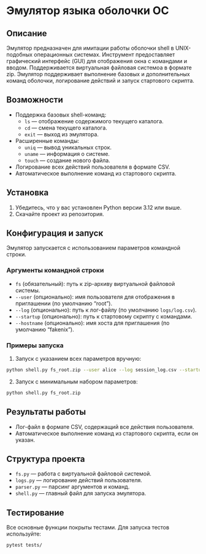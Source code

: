 # Эмулятор языка оболочки ОС

## Описание
Эмулятор предназначен для имитации работы оболочки shell в UNIX-подобных операционных системах. Инструмент предоставляет графический интерфейс (GUI) для отображения окна с командами и вводом. Поддерживается виртуальная файловая системоа в формате zip. Эмулятор поддерживает выполнение базовых и дополнительных команд оболочки, логирование действий и запуск стартового скрипта.

## Возможности
- Поддержка базовых shell-команд:
  - `ls` — отображение содержимого текущего каталога.
  - `cd` — смена текущего каталога.
  - `exit` — выход из эмулятора.
- Расширенные команды:
  - `uniq` — вывод уникальных строк.
  - `uname` — информация о системе.
  - `touch` — создание нового файла.
- Логирование всех действий пользователя в формате CSV.
- Автоматическое выполнение команд из стартового скрипта.

## Установка
1. Убедитесь, что у вас установлен Python версии 3.12 или выше.
2. Скачайте проект из репозитория.

## Конфигурация и запуск
Эмулятор запускается с использованием параметров командной строки.

### Аргументы командной строки
- `fs` (обязательный): путь к zip-архиву виртуальной файловой системы.
- `--user` (опционально): имя пользователя для отображения в приглашении (по умолчанию “root”).
- `--log` (опционально): путь к лог-файлу (по умолчанию `logs/log.csv`).
- `--startup` (опционально): путь к стартовому скрипту с командами.
- `--hostname` (опционально): имя хоста для приглашения (по умолчанию “fakenix”).

### Примеры запуска
1. Запуск с указанием всех параметров вручную:

```bash
python shell.py fs_root.zip --user alice --log session_log.csv --startup startup.txt
```

2. Запуск с минимальным набором параметров:

```bash
python shell.py fs_root.zip
```

## Результаты работы
- Лог-файл в формате CSV, содержащий все действия пользователя.
- Автоматическое выполнение команд из стартового скрипта, если он указан.

## Структура проекта
- `fs.py` — работа с виртуальной файловой системой.
- `logs.py` — логирование действий пользователя.
- `parser.py` — парсинг аргументов и команд.
- `shell.py` — главный файл для запуска эмулятора.

## Тестирование
Все основные функции покрыты тестами. Для запуска тестов используйте:
```bash
pytest tests/
```